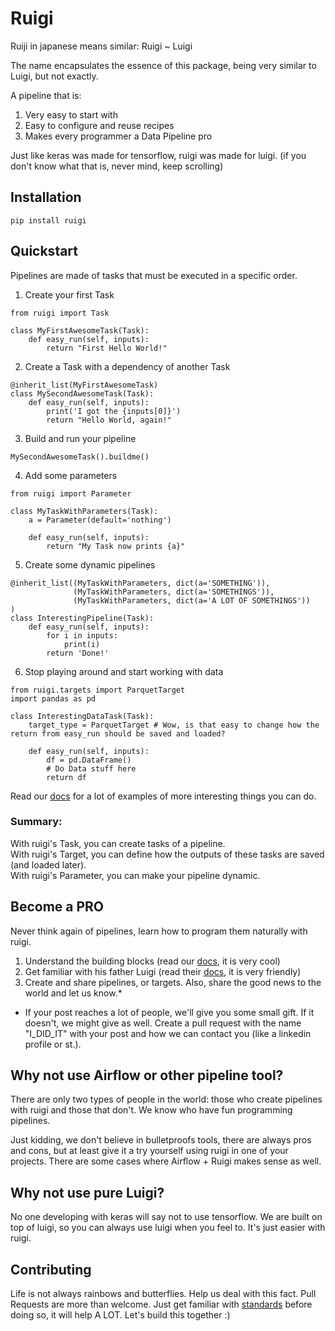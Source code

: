 # Ruigi

Ruiji in japanese means similar: Ruigi ~ Luigi

The name encapsulates the essence of this package, being very similar to Luigi, but not exactly.

A pipeline that is:
1. Very easy to start with
2. Easy to configure and reuse recipes
3. Makes every programmer a Data Pipeline pro

Just like keras was made for tensorflow, ruigi was made for luigi. (if you don't know what that is, never mind, keep scrolling)

## Installation

```
pip install ruigi
```

## Quickstart

Pipelines are made of tasks that must be executed in a specific order.

1. Create your first Task
```
from ruigi import Task

class MyFirstAwesomeTask(Task):
    def easy_run(self, inputs):
        return "First Hello World!"
```

2. Create a Task with a dependency of another Task
```
@inherit_list(MyFirstAwesomeTask)
class MySecondAwesomeTask(Task):
    def easy_run(self, inputs):
        print('I got the {inputs[0]}')
        return "Hello World, again!"
```

3. Build and run your pipeline
```
MySecondAwesomeTask().buildme()
```

4. Add some parameters
```
from ruigi import Parameter

class MyTaskWithParameters(Task):
    a = Parameter(default='nothing')

    def easy_run(self, inputs):
        return "My Task now prints {a}"
```

5. Create some dynamic pipelines
```
@inherit_list((MyTaskWithParameters, dict(a='SOMETHING')),
              (MyTaskWithParameters, dict(a='SOMETHINGS')),
              (MyTaskWithParameters, dict(a='A LOT OF SOMETHINGS'))
)
class InterestingPipeline(Task):
    def easy_run(self, inputs):
        for i in inputs:
            print(i)
        return 'Done!'
```

6. Stop playing around and start working with data
```
from ruigi.targets import ParquetTarget
import pandas as pd

class InterestingDataTask(Task):
    target_type = ParquetTarget # Wow, is that easy to change how the return from easy_run should be saved and loaded?

    def easy_run(self, inputs):
        df = pd.DataFrame()
        # Do Data stuff here
        return df
```

Read our [docs]() for a lot of examples of more interesting things you can do.

### Summary: 
With ruigi's Task, you can create tasks of a pipeline.  
With ruigi's Target, you can define how the outputs of these tasks are saved (and loaded later).  
With ruigi's Parameter, you can make your pipeline dynamic.

## Become a PRO

Never think again of pipelines, learn how to program them naturally with ruigi.

1. Understand the building blocks (read our [docs](), it is very cool)
2. Get familiar with his father Luigi (read their [docs](https://luigi.readthedocs.io/en/stable/), it is very friendly)
3. Create and share pipelines, or targets. Also, share the good news to the world and let us know.*

* If your post reaches a lot of people, we'll give you some small gift. If it doesn't, we might give as well.
Create a pull request with the name "I_DID_IT" with your post and how we can contact you (like a linkedin profile or st.).

## Why not use Airflow or other pipeline tool?

There are only two types of people in the world: those who create pipelines with ruigi
and those that don't. We know who have fun programming pipelines.

Just kidding, we don't believe in bulletproofs tools, there are always pros and cons,
but at least give it a try yourself using ruigi in one of your projects. There are some
cases where Airflow + Ruigi makes sense as well.


## Why not use pure Luigi?
No one developing with keras will say not to use tensorflow. We are built on top of luigi, so you can
always use luigi when you feel to. It's just easier with ruigi.


## Contributing
Life is not always rainbows and butterflies. Help us deal with this fact.
Pull Requests are more than welcome. Just get familiar with [standards]() before doing so,
it will help A LOT. Let's build this together :)
